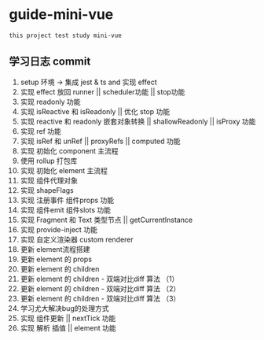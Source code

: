# guide-mini-vue
    this project test study mini-vue

## 学习日志 commit
1. setup 环境 -> 集成 jest & ts and 实现 effect
2. 实现 effect 放回 runner || scheduler功能 || stop功能
3. 实现 readonly 功能
4. 实现 isReactive 和 isReadonly || 优化 stop 功能
5. 实现 reactive 和 readonly 嵌套对象转换 || shallowReadonly || isProxy 功能
6. 实现 ref 功能
7. 实现 isRef 和 unRef || proxyRefs || computed 功能
8. 实现 初始化 component 主流程
9. 使用 rollup 打包库
10. 实现 初始化 element 主流程
11. 实现 组件代理对象 
12. 实现 shapeFlags
13. 实现 注册事件 组件props 功能
14. 实现 组件emit 组件slots 功能
15. 实现 Fragment 和 Text 类型节点 || getCurrentInstance
16. 实现 provide-inject 功能
17. 实现 自定义渲染器 custom renderer
18. 更新 element流程搭建
19. 更新 element 的 props
20. 更新 element 的 children
21. 更新 element 的 children - 双端对比diff 算法 （1）
22. 更新 element 的 children - 双端对比diff 算法 （2）
23. 更新 element 的 children - 双端对比diff 算法 （3）
24. 学习尤大解决bug的处理方式
25. 实现 组件更新 || nextTick 功能
26. 实现 解析 插值 || element 功能
